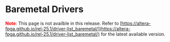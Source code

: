 # Baremetal Drivers

<b style="color: red;">Note</b>: This page is not availble in this release. Refer to [https://altera-fpga.github.io/rel-25.1/driver-list_baremetal/](https://altera-fpga.github.io/rel-25.1/driver-list_baremetal/) for the latest available version.